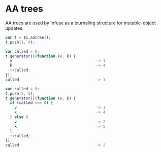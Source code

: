 # AA trees

AA trees are used by Infuse as a journaling structure for mutable-object
updates.

```js
var t = $i.aatree();
t.push(1, 4);
```

```js
var called = 0;
t.generator()(function (v, k) {
  v                                     -> 1
  k                                     -> 4
  ++called;
});
called                                  -> 1
```

```js
var called = 0;
t.push(2, 5);
t.generator()(function (v, k) {
  if (called === 0) {
    v                                   -> 1
    k                                   -> 4
  } else {
    v                                   -> 2
    k                                   -> 5
  }
  ++called;
});
called                                  -> 2

```
